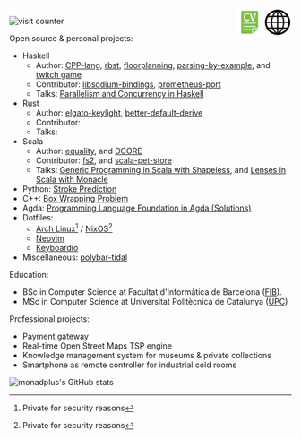 <a href="https://monadplus.pro/">
  <img align="right" alt="Arnau Abella | Blog" width="50px" src="https://raw.githubusercontent.com/monadplus/monadplus/master/assets/blog.png" />
</a>
<a href="https://monadplus.pro/assets/documents/cv.pdf">
  <img align="right" alt="Arnau Abella | CV" width="50px" src="https://raw.githubusercontent.com/monadplus/monadplus/master/assets/cv.png" />
</a>

![visit counter](https://komarev.com/ghpvc/?username=monadplus&color=lightgrey&style=for-the-badge)

Open source & personal projects:
- Haskell
  - Author: [CPP-lang](https://github.com/monadplus/CPP-lang), [rbst](https://hackage.haskell.org/package/rbst), [floorplanning](https://github.com/monadplus/floorplanning), [parsing-by-example](https://github.com/monadplus/parsing-by-example), and [twitch game](https://github.com/monadplus/twitch-game)
  - Contributor: [libsodium-bindings](https://github.com/haskell-cryptography/libsodium-bindings), [prometheus-port](https://github.com/on-ramp/prometheus-port)
  - Talks: [Parallelism and Concurrency in Haskell](https://github.com/monadplus/parconc-notes/tree/main/talk)
- Rust
  - Author: [elgato-keylight](https://github.com/monadplus/elgato-keylight), [better-default-derive](https://crates.io/crates/better-default-derive)
  - Contributor:
  - Talks:
- Scala
  - Author: [equality](https://github.com/monadplus/equality), and [DCORE](https://github.com/dtim-upc/DCORE)
  - Contributor: [fs2](https://github.com/typelevel/fs2), and [scala-pet-store](https://github.com/pauljamescleary/scala-pet-store)
  - Talks: [Generic Programming in Scala with Shapeless](https://github.com/monadplus/intro-shapeless), and [Lenses in Scala with Monacle](https://github.com/monadplus/scala-lenses)
- Python: [Stroke Prediction](https://github.com/monadplus/ml-project)
- C++: [Box Wrapping Problem](https://github.com/monadplus/box_wrapping_problem)
- Agda: [Programming Language Foundation in Agda (Solutions)](https://github.com/monadplus/plfa-solutions)
- Dotfiles:
  - [Arch Linux](https://github.com/monadplus/dotfiles)[^1] / [NixOS](https://github.com/monadplus/old-nixos-configuration)[^1]
  - [Neovim](https://github.com/monadplus/nvim)
  - [Keyboardio](https://github.com/monadplus/Kaleidoscope)
- Miscellaneous: [polybar-tidal](https://github.com/monadplus/polybar-tidal)

Education:
- BSc in Computer Science at Facultat d'Informàtica de Barcelona ([FIB](https://www.fib.upc.edu/en)).
- MSc in Computer Science at Universitat Politècnica de Catalunya ([UPC](https://www.fib.upc.edu/))

Professional projects:
- Payment gateway
- Real-time Open Street Maps TSP engine
- Knowledge management system for museums & private collections
- Smartphone as remote controller for industrial cold rooms

![monadplus's GitHub stats](https://github-readme-stats.vercel.app/api?username=monadplus&count_private=true&theme=dracula)

[^1]: Private for security reasons
